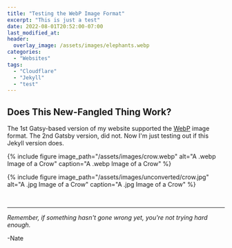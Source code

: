 ```yaml
---
title: "Testing the WebP Image Format"
excerpt: "This is just a test"
date: 2022-08-01T20:52:00-07:00
last_modified_at:
header:
  overlay_image: /assets/images/elephants.webp
categories:
  - "Websites"
tags:
  - "Cloudflare"
  - "Jekyll"
  - "test"
---
```


## Does This New-Fangled Thing Work?

The 1st Gatsy-based version of my website supported the [WebP](https://developers.google.com/speed/webp/) image format. The 2nd Gatsby version, did not. Now I'm just testing out if this Jekyll version does.

{% include figure image_path="/assets/images/crow.webp" alt="A .webp Image of a Crow" caption="A .webp Image of a Crow" %}

{% include figure image_path="/assets/images/unconverted/crow.jpg" alt="A .jpg Image of a Crow" caption="A .jpg Image of a Crow" %}


<br />

___

_Remember, if something hasn't gone wrong yet, you're not trying hard enough._

-Nate
